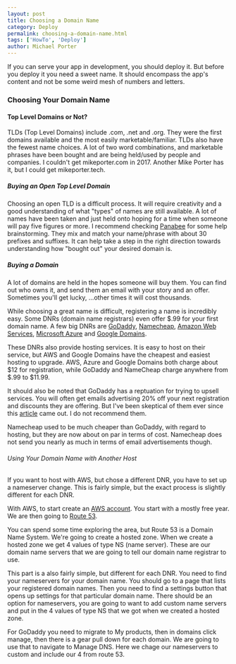 ```yaml
---
layout: post
title: Choosing a Domain Name
category: Deploy
permalink: choosing-a-domain-name.html
tags: ['HowTo', 'Deploy']
author: Michael Porter
---
```


If you can serve your app in development, you should deploy it. But before you deploy it you need a sweet name. It should encompass the app's content and not be some weird mesh of numbers and letters.

<!-- more -->

### Choosing Your Domain Name

#### Top Level Domains or Not?

TLDs (Top Level Domains) include .com, .net and .org. They were the first domains available and the most easily marketable/familiar. TLDs also have the fewest name choices. A lot of two word combinations, and marketable phrases have been bought and are being held/used by people and companies. I couldn't get mikeporter.com in 2017. Another Mike Porter has it, but I could get mikeporter.tech.

##### Buying an Open Top Level Domain

Choosing an open TLD is a difficult process. It will require creativity and a good understanding of what "types" of names are still available. A lot of names have been taken and just held onto hoping for a time when someone will pay five figures or more. I recommend checking [Panabee](www.panabee.com) for some help brainstorming. They mix and match your name/phrase with about 30 prefixes and suffixes. It can help take a step in the right direction towards understanding how "bought out" your desired domain is.

##### Buying a Domain

A lot of domains are held in the hopes someone will buy them. You can find out who owns it, and send them an email with your story and an offer. Sometimes you'll get lucky, ...other times it will cost thousands.

While choosing a great name is difficult, registering a name is incredibly easy. Some DNRs (domain name registrars) even offer $.99 for your first domain name. A few big DNRs are [GoDaddy](https://www.godaddy.com/), [Namecheap](https://www.namecheap.com/), [Amazon Web Services](https://aws.amazon.com/route53/), [Microsoft Azure](https://azure.microsoft.com/en-us/services/dns/) and [Google Domains](https://domains.google/).

These DNRs also provide hosting services. It is easy to host on their service, but AWS and Google Domains have the cheapest and easiest hosting to upgrade. AWS, Azure and Google Domains both charge about $12 for registration, while GoDaddy and NameCheap charge anywhere from $.99 to $11.99.

It should also be noted that GoDaddy has a reptuation for trying to upsell services. You will often get emails advertising 20% off your next registration and discounts they are offering. But I've been skeptical of them ever since this [article](https://medium.com/@N/how-i-lost-my-50-000-twitter-username-24eb09e026dd) came out. I do not recommend them.

Namecheap used to be much cheaper than GoDaddy, with regard to hosting, but they are now about on par in terms of cost. Namecheap does not send you nearly as much in terms of email advertisements though.

###### Using Your Domain Name with Another Host

If you want to host with AWS, but chose a different DNR, you have to set up a nameserver change. This is fairly simple, but the exact process is slightly different for each DNR.

With AWS, to start create an [AWS account](https://aws.amazon.com). You start with a mostly free year. We are then going to [Route 53](https://console.aws.amazon.com/route53).

You can spend some time exploring the area, but Route 53 is a Domain Name System. We're going to create a hosted zone. When we create a hosted zone we get 4 values of type NS (name server). These are our domain name servers that we are going to tell our domain name registrar to use.

This part is a also fairly simple, but different for each DNR. You need to find your nameservers for your domain name. You should go to a page that lists your registered domain names. Then you need to find a settings button that opens up settings for that particular domain name. There should be an option for nameservers, you are going to want to add custom name servers and put in the 4 values of type NS that we got when we created a hosted zone.

For GoDaddy you need to migrate to My products, then in domains click manage, then there is a gear pull down for each domain. We are going to use that to navigate to Manage DNS. Here we chage our nameservers to custom and include our 4 from route 53.
